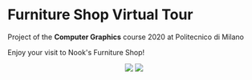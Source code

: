 # Furniture Shop Virtual Tour
Project of the **Computer Graphics** course 2020 at Politecnico di Milano

Enjoy your visit to Nook's Furniture Shop!

<p align="center">
   <img src="models/screenshots/Screenshot1.png"/>
   <img src="models/screenshots/Screenshot2.png"/>
</p>
